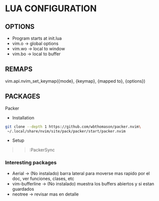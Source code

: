 # LUA CONFIGURATION
## OPTIONS
* Program starts at init.lua
* vim.o -> global options
* vim.wo -> local to window
* vim.bo -> local to buffer

## REMAPS
vim.api.nvim_set_keymap({mode}, {keymap}, {mapped to}, {options})

## PACKAGES
Packer
* Installation
```bash
git clone --depth 1 https://github.com/wbthomason/packer.nvim\
 ~/.local/share/nvim/site/pack/packer/start/packer.nvim
```
* Setup
>> :PackerSync

### Interesting packages
* Aerial -> (No instalado) barra lateral para moverse mas rapido por el doc, ver funciones, clases, etc
* vim-bufferline -> (No instalado) muestra los buffers abiertos y si estan guardados
* neotree -> revisar mas en detalle










